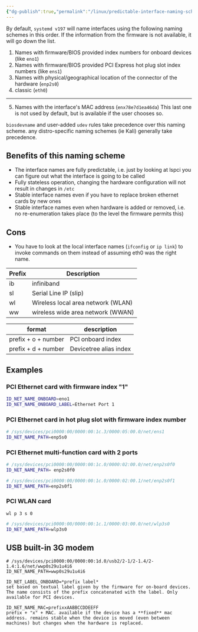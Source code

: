 ```yaml
---
{"dg-publish":true,"permalink":"/linux/predictable-interface-naming-schemes/","noteIcon":"","created":"2025-03-12T15:04:20.009-07:00","updated":"2025-03-12T15:28:33.660-07:00"}
---
```


By default, `systemd v197` will name interfaces using the following naming schemes in this order. If the information from the firmware is not available, it will go down the list. 

1. Names with firmware/BIOS provided index numbers for onboard devices (like `eno1`)
2.  Names with firmware/BIOS provided PCI Express hot plug slot index numbers (like `ens1`)
3. Names with physical/geographical location of the connector of the hardware (`enp2s0`)
4. classic (`eth0`)
-----
5. Names with the interface's MAC address (`enx78e7d1ea46da`) 
This last one is not used by default, but is available if the user chooses so.

`biosdevname` and user-added `udev` rules take precedence over this naming scheme. any distro-specific naming schemes (ie Kali) generally take precedence.

## Benefits of this naming scheme
- The interface names are fully predictable, i.e. just by looking at lspci you can figure out what the interface is going to be called
 - Fully stateless operation, changing the hardware configuration will not result in changes in `/etc`
 - Stable interface names even if you have to replace broken ethernet cards by new ones
 - Stable interface names even when hardware is added or removed, i.e. no re-enumeration takes place (to the level the firmware permits this)

## Cons
* You have to look at the local interface names (`ifconfig` or `ip link`) to invoke commands on them instead of assuming eth0 was the right name.

| **Prefix** | **Description**<br>                |
| ---------- | ---------------------------------- |
| ib         | infiniband                         |
| sl         | Serial Line IP (slip)              |
| wl         | Wireless local area network (WLAN) |
| ww         | wireless wide area network (WWAN)  |

| **format**          | **description**        |
| ------------------- | ---------------------- |
| prefix + o + number | PCI onboard index      |
| prefix + d + number | Devicetree alias index |

## Examples
### PCI Ethernet card with firmware index "1"
```bash
ID_NET_NAME_ONBOARD=eno1
ID_NET_NAME_ONBOARD_LABEL=Ethernet Port 1
```

### PCI Ethernet card in hot plug slot with firmware index number
```bash
# /sys/devices/pci0000:00/0000:00:1c.3/0000:05:00.0/net/ens1
ID_NET_NAME_PATH=enp5s0

```
### PCI Ethernet multi-function card with 2 ports
```bash
# /sys/devices/pci0000:00/0000:00:1c.0/0000:02:00.0/net/enp2s0f0
ID_NET_NAME_PATH= enp2s0f0

# /sys/devices/pci0000:00/0000:00:1c.0/0000:02:00.1/net/enp2s0f1
ID_NET_NAME_PATH=enp2s0f1
```
### PCI WLAN card
`wl p 3 s 0`
```bash
# /sys/devices/pci0000:00/0000:00:1c.1/0000:03:00.0/net/wlp3s0
ID_NET_NAME_PATH=wlp3s0
```

## USB built-in 3G modem
```
# /sys/devices/pci0000:00/0000:00:1d.0/usb2/2-1/2-1.4/2-1.4:1.6/net/wwp0s29u1u4i6
ID_NET_NAME_PATH=wwp0s29u1u4i6

ID_NET_LABEL_ONBOARD=*prefix label*
set based on textual label given by the firmware for on-board devices. The name consists of the prefix concatenated with the label. Only available for PCI devices.

ID_NET_NAME_MAC=prefixxAABBCCDDEEFF
prefix + "x" + MAC. available if the device has a **fixed** mac address. remains stable when the device is moved (even between machines) but changes when the hardware is replaced.



```

